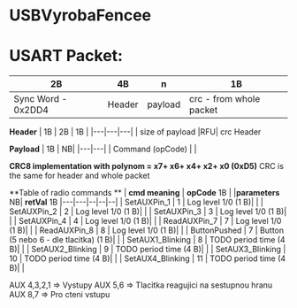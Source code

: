 # USBVyrobaFencee

# USART Packet:

| 2B  |  4B  |  n |  1B |
|---|---|---|---|
| Sync Word  - 0x2DD4  |Header|  payload |  crc - from whole packet |

**Header**
| 1B  |  2B | 1B  | 
|---|---|---|
| size of payload  |RFU| crc Header  

**Payload**
| 1B    | NB|
|---|---|
| Command (opCode) | |   


**CRC8 implementation with polynom = x7+ x6+ x4+ x2+ x0 (0xD5)**
CRC is the same for header and whole packet

**Table of radio commands **
| **cmd meaning**  | **opCode** 1B  | |**parameters** NB|  **retVal** 1B
|---|---|--|--|--|
| SetAUXPin_1  | 1  |  Log level 1/0 (1 B)| |
| SetAUXPin_2  | 2  |  Log level 1/0 (1 B)| |
| SetAUXPin_3  | 3  |  Log level 1/0 (1 B)| |
| SetAUXPin_4  | 4  |  Log level 1/0 (1 B)| |
| ReadAUXPin_7  | 7  |  Log level 1/0 (1 B)| |
| ReadAUXPin_8  | 8  |  Log level 1/0 (1 B)| |
| ButtonPushed  | 7  |  Button (5 nebo 6 - dle tlacitka) (1 B)| |
| SetAUX1_Blinking  | 8  |  TODO period time (4 B)| |
| SetAUX2_Blinking  | 9  |  TODO period time (4 B)| |
| SetAUX3_Blinking  | 10  |  TODO period time (4 B)| |
| SetAUX4_Blinking  | 11  |  TODO period time (4 B)| |


AUX 4,3,2,1 => Vystupy
AUX 5,6 => Tlacitka reagujici na sestupnou hranu
AUX 8,7 => Pro cteni vstupu
